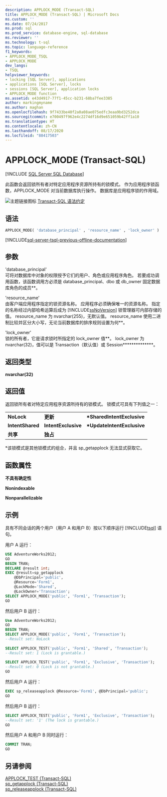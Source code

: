 ```yaml
---
description: APPLOCK_MODE (Transact-SQL)
title: APPLOCK_MODE (Transact-SQL) | Microsoft Docs
ms.custom: ''
ms.date: 07/24/2017
ms.prod: sql
ms.prod_service: database-engine, sql-database
ms.reviewer: ''
ms.technology: t-sql
ms.topic: language-reference
f1_keywords:
- APPLOCK_MODE_TSQL
- APPLOCK_MODE
dev_langs:
- TSQL
helpviewer_keywords:
- locking [SQL Server], applications
- applications [SQL Server], locks
- sessions [SQL Server], application locks
- APPLOCK_MODE function
ms.assetid: e43d4917-77f1-45cc-b231-68ba7fee3385
author: markingmyname
ms.author: maghan
ms.openlocfilehash: 9f7433be40f2a0a08ae075edfc3eaa9bd3252dca
ms.sourcegitcommit: e700497f962e4c2274df16d9e651059b42ff1a10
ms.translationtype: HT
ms.contentlocale: zh-CN
ms.lasthandoff: 08/17/2020
ms.locfileid: "88417503"
---
```

# <a name="applock_mode-transact-sql"></a>APPLOCK_MODE (Transact-SQL)
[!INCLUDE [SQL Server SQL Database](../../includes/applies-to-version/sql-asdb.md)]

此函数会返回锁所有者对特定应用程序资源所持有的锁模式。 作为应用程序锁函数，APPLOCK_MODE 对当前数据库执行操作。 数据库是应用程序锁的作用域。
  
![主题链接图标](../../database-engine/configure-windows/media/topic-link.gif "“主题链接”图标") [Transact-SQL 语法约定](../../t-sql/language-elements/transact-sql-syntax-conventions-transact-sql.md)
  
## <a name="syntax"></a>语法  
  
```sql
APPLOCK_MODE( 'database_principal' , 'resource_name' , 'lock_owner' )  
```  
  
[!INCLUDE[sql-server-tsql-previous-offline-documentation](../../includes/sql-server-tsql-previous-offline-documentation.md)]

## <a name="arguments"></a>参数
'database_principal'  
可将对数据库中对象的权限授予它们的用户、角色或应用程序角色。 若要成功调用函数，该函数调用方必须是 database_principal、dbo 或 db_owner 固定数据库角色的成员**。
  
'resource_name'  
由客户端应用程序指定的锁资源名称。 应用程序必须确保唯一的资源名称。 指定的名称经过内部哈希运算后成为 [!INCLUDE[ssNoVersion](../../includes/ssnoversion-md.md)] 锁管理器可内部存储的值。 resource_name 为 nvarchar(255)，无默认值。 resource_name 使用二进制比较并区分大小写，无论当前数据库的排序规则设置为何**。
  
'lock_owner'  
锁的所有者，它是请求锁时所指定的 lock_owner 值**。 lock_owner 为 nvarchar(32)，值可以是 Transaction（默认值）或 Session**************。
  
## <a name="return-types"></a>返回类型
**nvarchar(32)**
  
## <a name="return-value"></a>返回值
返回锁所有者对特定应用程序资源所持有的锁模式。 锁模式可具有下列值之一：
  
||||  
|-|-|-|  
|**NoLock**|**更新**|**\*SharedIntentExclusive**|  
|**IntentShared**|**IntentExclusive**|**\*UpdateIntentExclusive**|  
|**共享**|**独占**||  
  
*该锁模式是其他锁模式的组合，并且 sp_getapplock 无法显式获取它。
  
## <a name="function-properties"></a>函数属性
**不具有确定性**
  
**Nonindexable**
  
**Nonparallelizable**
  
## <a name="examples"></a>示例  
具有不同会话的两个用户（用户 A 和用户 B）按以下顺序运行 [!INCLUDE[tsql](../../includes/tsql-md.md)] 语句。
  
用户 A 运行：
  
```sql
USE AdventureWorks2012;  
GO  
BEGIN TRAN;  
DECLARE @result int;  
EXEC @result=sp_getapplock  
    @DbPrincipal='public',  
    @Resource='Form1',  
    @LockMode='Shared',  
    @LockOwner='Transaction';  
SELECT APPLOCK_MODE('public', 'Form1', 'Transaction');  
GO  
```  
  
然后用户 B 运行：
  
```sql
Use AdventureWorks2012;  
GO  
BEGIN TRAN;  
SELECT APPLOCK_MODE('public', 'Form1', 'Transaction');  
--Result set: NoLock  
  
SELECT APPLOCK_TEST('public', 'Form1', 'Shared', 'Transaction');  
--Result set: 1 (Lock is grantable.)  
  
SELECT APPLOCK_TEST('public', 'Form1', 'Exclusive', 'Transaction');  
--Result set: 0 (Lock is not grantable.)  
GO  
```  
  
然后用户 A 运行：
  
```sql
EXEC sp_releaseapplock @Resource='Form1', @DbPrincipal='public';  
GO  
```  
  
然后用户 B 运行：
  
```sql
SELECT APPLOCK_TEST('public', 'Form1', 'Exclusive', 'Transaction');  
--Result set: '1' (The lock is grantable.)  
GO  
```  
  
然后用户 A 和用户 B 同时运行：
  
```sql
COMMIT TRAN;  
GO  
```  
  
## <a name="see-also"></a>另请参阅
[APPLOCK_TEST (Transact-SQL)](../../t-sql/functions/applock-test-transact-sql.md)  
[sp_getapplock (Transact-SQL)](../../relational-databases/system-stored-procedures/sp-getapplock-transact-sql.md)  
[sp_releaseapplock (Transact-SQL)](../../relational-databases/system-stored-procedures/sp-releaseapplock-transact-sql.md)
  
  

